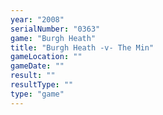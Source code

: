 ```yaml
---
year: "2008"
serialNumber: "0363" 
game: "Burgh Heath"
title: "Burgh Heath -v- The Min"
gameLocation: ""
gameDate: ""
result: ""
resultType: ""
type: "game"
---
```


